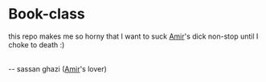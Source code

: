 # Book-class

this repo makes me so horny that I want to suck <a href="https://github.com/rima1881">Amir</a>'s dick non-stop until I choke to death :)

<br />
--  sassan ghazi (<a href="https://github.com/rima1881">Amir</a>'s lover)
